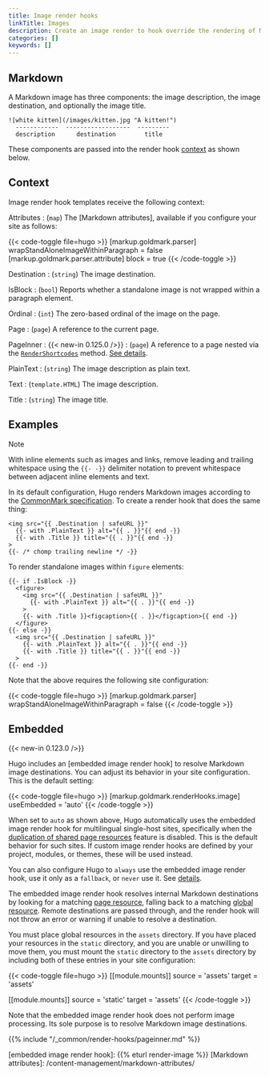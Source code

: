 ```yaml
---
title: Image render hooks
linkTitle: Images
description: Create an image render to hook override the rendering of Markdown images to HTML.
categories: []
keywords: []
---
```


## Markdown

A Markdown image has three components: the image description, the image destination, and optionally the image title.

```text
![white kitten](/images/kitten.jpg "A kitten!")
  ------------  ------------------  ---------
  description      destination        title
```

These components are passed into the render hook [context](g) as shown below.

## Context

Image render hook templates receive the following context:

Attributes
: (`map`) The [Markdown attributes], available if you configure your site as follows:

  {{< code-toggle file=hugo >}}
  [markup.goldmark.parser]
  wrapStandAloneImageWithinParagraph = false
  [markup.goldmark.parser.attribute]
  block = true
  {{< /code-toggle >}}

Destination
: (`string`) The image destination.

IsBlock
: (`bool`) Reports whether a standalone image is not wrapped within a paragraph element.

Ordinal
: (`int`) The zero-based ordinal of the image on the page.

Page
: (`page`) A reference to the current page.

PageInner
: {{< new-in 0.125.0 />}}
: (`page`) A reference to a page nested via the [`RenderShortcodes`] method. [See details](#pageinner-details).

PlainText
: (`string`) The image description as plain text.

Text
: (`template.HTML`) The image description.

Title
: (`string`) The image title.

## Examples

> [!note]
> With inline elements such as images and links, remove leading and trailing whitespace using the `{{‑ ‑}}` delimiter notation to prevent whitespace between adjacent inline elements and text.

In its default configuration, Hugo renders Markdown images according to the [CommonMark specification]. To create a render hook that does the same thing:

```go-html-template {file="layouts/_markup/render-image.html" copy=true}
<img src="{{ .Destination | safeURL }}"
  {{- with .PlainText }} alt="{{ . }}"{{ end -}}
  {{- with .Title }} title="{{ . }}"{{ end -}}
>
{{- /* chomp trailing newline */ -}}
```

To render standalone images within `figure` elements:

```go-html-template {file="layouts/_markup/render-image.html" copy=true}
{{- if .IsBlock -}}
  <figure>
    <img src="{{ .Destination | safeURL }}"
      {{- with .PlainText }} alt="{{ . }}"{{ end -}}
    >
    {{- with .Title }}<figcaption>{{ . }}</figcaption>{{ end -}}
  </figure>
{{- else -}}
  <img src="{{ .Destination | safeURL }}"
    {{- with .PlainText }} alt="{{ . }}"{{ end -}}
    {{- with .Title }} title="{{ . }}"{{ end -}}
  >
{{- end -}}
```

Note that the above requires the following site configuration:

{{< code-toggle file=hugo >}}
[markup.goldmark.parser]
wrapStandAloneImageWithinParagraph = false
{{< /code-toggle >}}

## Embedded

{{< new-in 0.123.0 />}}

Hugo includes an [embedded image render hook] to resolve Markdown image destinations. You can adjust its behavior in your site configuration. This is the default setting:

{{< code-toggle file=hugo >}}
[markup.goldmark.renderHooks.image]
useEmbedded = 'auto'
{{< /code-toggle >}}

When set to `auto` as shown above, Hugo automatically uses the embedded image render hook for multilingual single-host sites, specifically when the [duplication of shared page resources] feature is disabled. This is the default behavior for such sites. If custom image render hooks are defined by your project, modules, or themes, these will be used instead.

You can also configure Hugo to `always` use the embedded image render hook, use it only as a `fallback`, or `never` use it. See&nbsp;[details](/configuration/markup/#renderhooksimageuseembedded).

The embedded image render hook resolves internal Markdown destinations by looking for a matching [page resource](g), falling back to a matching [global resource](g). Remote destinations are passed through, and the render hook will not throw an error or warning if unable to resolve a destination.

You must place global resources in the `assets` directory. If you have placed your resources in the `static` directory, and you are unable or unwilling to move them, you must mount the `static` directory to the `assets` directory by including both of these entries in your site configuration:

{{< code-toggle file=hugo >}}
[[module.mounts]]
source = 'assets'
target = 'assets'

[[module.mounts]]
source = 'static'
target = 'assets'
{{< /code-toggle >}}

Note that the embedded image render hook does not perform image processing. Its sole purpose is to resolve Markdown image destinations.

{{% include "/_common/render-hooks/pageinner.md" %}}

[`RenderShortcodes`]: /methods/page/rendershortcodes
[CommonMark specification]: https://spec.commonmark.org/current/
[duplication of shared page resources]: /configuration/markup/#duplicateresourcefiles
[embedded image render hook]: {{% eturl render-image %}}
[Markdown attributes]: /content-management/markdown-attributes/
